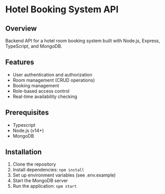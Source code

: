 # Hotel Booking System API

## Overview

Backend API for a hotel room booking system built with Node.js, Express, TypeScript, and MongoDB.

## Features

- User authentication and authorization
- Room management (CRUD operations)
- Booking management
- Role-based access control
- Real-time availability checking

## Prerequisites
- Typescript
- Node.js (v14+)
- MongoDB

## Installation

1. Clone the repository
2. Install dependencies: `npm install`
3. Set up environment variables (see .env.example)
4. Start the MongoDB server
6. Run the application: `npm start`
